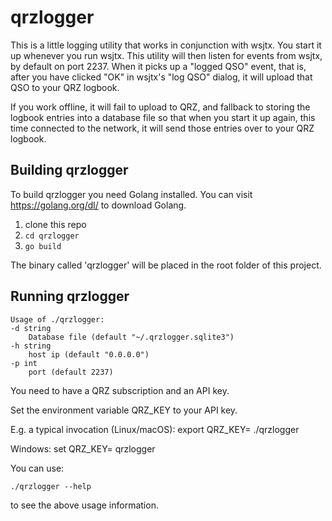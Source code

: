 # qrzlogger

This is a little logging utility that works in conjunction with wsjtx. You start it up whenever you run wsjtx. This utility will then listen for events from wsjtx, by default on port 2237. When it picks up a "logged QSO" event, that is, after you have clicked "OK" in wsjtx's "log QSO" dialog,  it will upload that QSO to your QRZ logbook.

If you work offline, it will fail to upload to QRZ, and fallback to storing the logbook entries into a database file so that when you start it up again, this time connected to the network, it will send those entries over to your QRZ logbook.
 
Building qrzlogger
----------------

To build qrzlogger you need Golang installed. You can visit https://golang.org/dl/ to download Golang.

1. clone this repo
2. `cd qrzlogger`
3. `go build`

The binary called 'qrzlogger' will be placed in the root folder of this project.



Running qrzlogger
----------------

    Usage of ./qrzlogger:
    -d string
    	Database file (default "~/.qrzlogger.sqlite3")
    -h string
    	host ip (default "0.0.0.0")
    -p int
    	port (default 2237)

You need to have a QRZ subscription and an API key.

Set the environment variable QRZ_KEY to your API key.

E.g. a typical invocation (Linux/macOS):
    export QRZ_KEY=<your-API-key>
    ./qrzlogger

Windows:
    set QRZ_KEY=<your-API-key>
    qrzlogger
    

You can use:
    
    ./qrzlogger --help

to see the above usage information.
